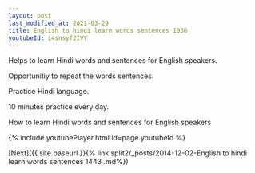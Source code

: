 ```yaml
---
layout: post
last_modified_at: 2021-03-29
title: English to hindi learn words sentences 1036 
youtubeId: i4snsyf2IVY
---
```

 
 
Helps to learn Hindi words and sentences for English speakers.

Opportunitiy to repeat the words sentences. 

Practice Hindi language. 
 
10 minutes practice every day. 
 
How to learn Hindi words and sentences for English speakers 
 
{% include youtubePlayer.html id=page.youtubeId %}
 
 
[Next]({{ site.baseurl }}{% link  split2/_posts/2014-12-02-English to hindi learn words sentences 1443 .md%})
 
